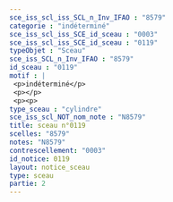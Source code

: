 ```yaml
---
sce_iss_scl_iss_SCL_n_Inv_IFAO : "8579"
categorie : "indéterminé"
sce_iss_scl_iss_SCE_id_sceau : "0003"
sce_iss_scl_iss_SCE_id_sceau : "0119"
typeObjet : "Sceau"
sce_iss_SCL_n_Inv_IFAO : "8579"
id_sceau : "0119"
motif : |
 <p>indéterminé</p>
 <p></p>
 <p><p>
type_sceau : "cylindre"
sce_iss_scl_NOT_nom_note : "N8579"
title: sceau n°0119
scelles: "8579"
notes: "N8579"
contrescellement: "0003"
id_notice: 0119
layout: notice_sceau
type: sceau
partie: 2
---
```

